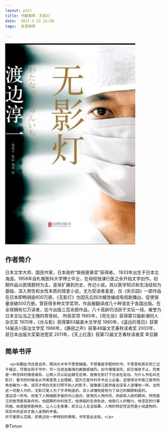 ```yaml
---
layout: post
title: 书籍推荐：无影灯
date:  2017-3-22 22:58 
tags:  资源推荐

---
```


<p><img src="/images/showdowless.jpg"                                     small="0" /><br /></p>

##  作者简介
日本文学大师、国民作家，日本政府“紫绶褒章奖”获得者。
1933年出生于日本北海道。1958年自札幌医科大学博士毕业，在母校授课行医之余开始文学创作。初期作品以医情题材为主，逐渐扩展到历史、传记小说。其以医学知识和生活经验为基础、深入男性和女性本质的情爱小说，尤为受读者喜爱，仅《失乐园》一部作品在日本即畅销逾600万册，《无影灯》也因先后四次被改编成电视剧播出，促使销量突破500万册。曾获得多种文学奖项，作品被翻译成几十种语言于各国出版。在全球拥有亿万读者，迄今出版三百余部作品，八十高龄仍活跃于文坛一线，被誉为日本文坛当之无愧的常青树。
所获奖项
1965年，《死化妆》获得第12届新潮同人杂志奖
1970年，《光与影》获得第63届直木文学奖
1980年，《遥远的落日》获第14届吉川英治文学奖
1986年，《静寂之声》获第48届文艺春秋读者奖
2003年，获日本出版大奖菊池宽奖
2011年，《天上红莲》获第72届文艺春秋读者奖
©豆瓣 

##  简单书评

	  <p>初翻此书还是去年，期间大半年不愿意触碰，不想看医学题材的书，不愿意和真实死亡过于接近，尽管出现于书中，可一旦进去脑海仍画面感强烈。如今慢慢读完，却又喘息不止，究竟是一种怎样的情感维系，让两人可以如此肆无忌惮，放佛无影灯下也会在走动。为什么书名叫无影灯，看书的时候会从字面意思上去理解，因为它是外科手术台上必备，这使得文中直江医师的角色融为一体，读完才明白无影灯照不到人的影子，就像直江医师身边没有人读懂他一样。当然这一切是人为的，无影灯是人为了手术制造的，没人读懂他是他为了自己的解脱制造的。
    渡边淳一所写。他笔下人物细腻矛盾的内心独白，放荡的人物作风，肉欲和人欲的羁绊。然而直江的放荡是有条件的，他超群的外科技艺，他濒临的生命轨迹，他吸引人的魅力，他坚定的行事风格。纵使是悲剧角色，让人心生羡慕，却又让人无法临摹。人物的特定性定然是小说虚构的，现实中的妥协才是人迷惘的矛盾。
    并不是那么完美，却表述处一种特别的情愫，书写至此足矣。</p>



©Timon
